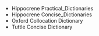 - Hippocrene Practical_Dictionaries
- Hippocrene Concise_Dictionaries
- Oxford Collocation Dictionary
- Tuttle Concise Dictionary
